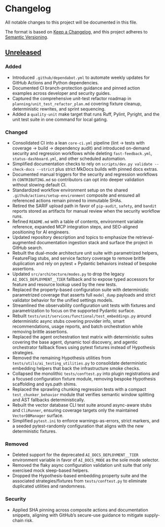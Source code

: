# Changelog

All notable changes to this project will be documented in this file.

The format is based on [Keep a Changelog](https://keepachangelog.com/en/1.1.0/),
and this project adheres to [Semantic Versioning](https://semver.org/spec/v2.0.0.html).

## [Unreleased]

### Added
- Introduced `.github/dependabot.yml` to automate weekly updates for GitHub Actions and Python dependencies.
- Documented CI branch-protection guidance and pinned action examples across developer and security guides.
- Captured the comprehensive unit-test refactor roadmap in `planning/unit_test_refactor_plan.md` covering fixture cleanup,
  deterministic rewrites, and sprint sequencing.
- Added a `quality-unit` make target that runs Ruff, Pylint, Pyright, and the unit test suite in one command for local gating.

### Changed
- Consolidated CI into a lean `core-ci.yml` pipeline (lint → tests with coverage → build → dependency audit) and introduced on-demand security and regression workflows while deleting `fast-feedback.yml`, `status-dashboard.yml`, and other scheduled automation.
- Simplified documentation checks to rely on `scripts/dev.py validate --check-docs --strict` plus strict MkDocs builds with pinned docs extras.
- Documented manual triggers for the security and regression workflows in `CONTRIBUTING.md` so contributors can opt into deeper validation without slowing default CI.
- Standardized workflow environment setup on the shared `.github/actions/setup-environment` composite and ensured all referenced actions remain pinned to immutable SHAs.
- Retired the SARIF upload path in favor of `pip-audit`, `safety`, and `bandit` reports stored as artifacts for manual review when the security workflow runs.
- Refined `README.md` with a table of contents, environment variable reference, expanded MCP integration steps, and SEO-aligned positioning for AI engineers.
- Updated repository description and topics to emphasize the retrieval-augmented documentation ingestion stack and surface the project in GitHub search.
- Rebuilt the dual-mode architecture unit suite with parametrized helpers, FeatureFlag stubs, and service factory coverage to remove brittle duplication and rely on pytest + Pydantic behaviors instead of bespoke assertions.
- Updated `src/architecture/modes.py` to drop the legacy `AI_DOCS_DEPLOYMENT__TIER` fallback and to expose typed accessors for feature and resource lookup used by the new tests.
- Replaced the property-based configuration suite with deterministic parametrized coverage that asserts full `model_dump` payloads and strict validator behavior for the unified settings models.
- Streamlined the observability configuration unit tests with fixtures and parametrization to focus on the supported Pydantic surface.
- Rebuilt `tests/unit/services/functional/test_embeddings.py` around deterministic async stubs covering provider info,
  smart recommendations, usage reports, and batch orchestration while removing brittle assertions.
- Replaced the agent orchestration test matrix with deterministic suites covering the base agent, dynamic tool discovery, and
  agentic orchestrator fallback flows using pytest fixtures instead of Hypothesis strategies.
- Removed the remaining Hypothesis utilities from `tests/utils/ai_testing_utilities.py` to consolidate deterministic embedding
  helpers that back the infrastructure smoke checks.
- Collapsed the monolithic `tests/conftest.py` into plugin registrations and a focused configuration fixture module, removing
  bespoke Hypothesis scaffolding and sys.path shims.
- Replaced the sprawling chunking regression tests with a compact `test_chunker_behavior` module that verifies semantic window
  splitting and AST fallbacks deterministically.
- Rebuilt the vector database CLI test suite around async-aware stubs and `CliRunner`, ensuring coverage targets only the
  maintained `VectorDBManager` surface.
- Simplified `pytest.ini` to enforce warnings-as-errors, strict markers, and a seeded pytest-randomly configuration that aligns
  with the new deterministic fixtures.

### Removed
- Deleted support for the deprecated `AI_DOCS_DEPLOYMENT__TIER` environment variable in favor of `AI_DOCS_MODE` as the sole mode selector.
- Removed the flaky async configuration validation unit suite that only exercised mock sleep-based helpers.
- Dropped the Hypothesis-based embedding property suite and the associated strategies/fixtures from `tests/conftest.py` to
  eliminate duplicated utilities and randomness.

### Security
- Applied SHA pinning across composite actions and documentation snippets, aligning with GitHub’s secure-use guidance to mitigate supply-chain risk.

[Unreleased]: https://github.com/BjornMelin/ai-docs-vector-db-hybrid-scraper/compare/main...HEAD
